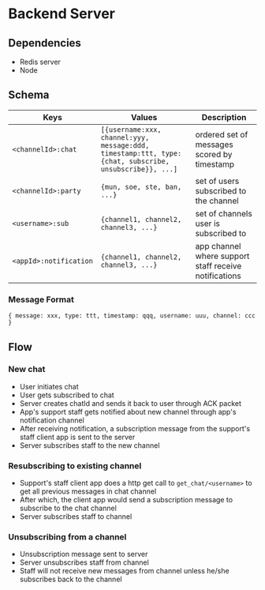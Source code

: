 # Backend Server
## Dependencies
- Redis server
- Node

## Schema
Keys | Values| Description
--- | --- | ---
`<channelId>:chat` | `[{username:xxx, channel:yyy, message:ddd, timestamp:ttt, type:{chat, subscribe, unsubscribe}}, ...]` | ordered set of messages scored by timestamp
`<channelId>:party` | `{mun, soe, ste, ban, ...}`| set of users subscribed to the channel
`<username>:sub` | `{channel1, channel2, channel3, ...}`| set of channels user is subscribed to
`<appId>:notification` | `{channel1, channel2, channel3, ...}`| app channel where support staff receive notifications

### Message Format
`{
    message: xxx,
    type: ttt,
    timestamp: qqq,
    username: uuu,
    channel: ccc
}`

## Flow
### New chat
- User initiates chat
- User gets subscribed to chat
- Server creates chatId and sends it back to user through ACK packet
- App's support staff gets notified about new channel through app's
  notification channel
- After receiving notification, a subscription message from the support's staff
  client app is sent to the server
- Server subscribes staff to the new channel

### Resubscribing to existing channel
- Support's staff client app does a http get call to `get_chat/<username>` to
  get all previous messages in chat channel
- After which, the client app would send a subscription message to subscribe to
  the chat channel
- Server subscribes staff to channel

### Unsubscribing from a channel
- Unsubscription message sent to server
- Server unsubscribes staff from channel
- Staff will not receive new messages from channel unless he/she subscribes
  back to the channel
